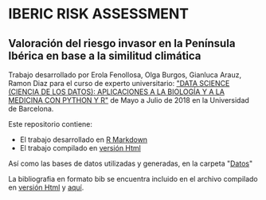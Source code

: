 # IBERIC RISK ASSESSMENT
## Valoración del riesgo invasor en la Península Ibérica en base a la similitud climática

Trabajo desarrollado por Erola Fenollosa, Olga Burgos, Gianluca Arauz, Ramon Diaz para el curso de experto universitario: ["DATA SCIENCE (CIENCIA DE LOS DATOS): APLICACIONES A LA BIOLOGÍA Y A LA MEDICINA CON PYTHON Y R"](http://biost3.blogspot.com/2018/02/ciencia-de-los-datos-data-science.html) de Mayo a Julio de 2018 en la Universidad de Barcelona.

Este repositorio contiene:
- El trabajo desarrollado en [R Markdown](SpanishRiskAssesment/IbericRiskAssesment.Rmd)
- El trabajo compilado en [versión Html](SpanishRiskAssesment/IbericRiskAssesment.html)

Así como las bases de datos utilizadas y generadas, en la carpeta "[Datos](SpanishRiskAssesment/Datos)"

La bibliografia en formato bib se encuentra incluido en el archivo compilado en [versión Html](SpanishRiskAssesment/IbericRiskAssesment.html) y [aquí](SpanishRiskAssesment/bibliography.bib).
 



